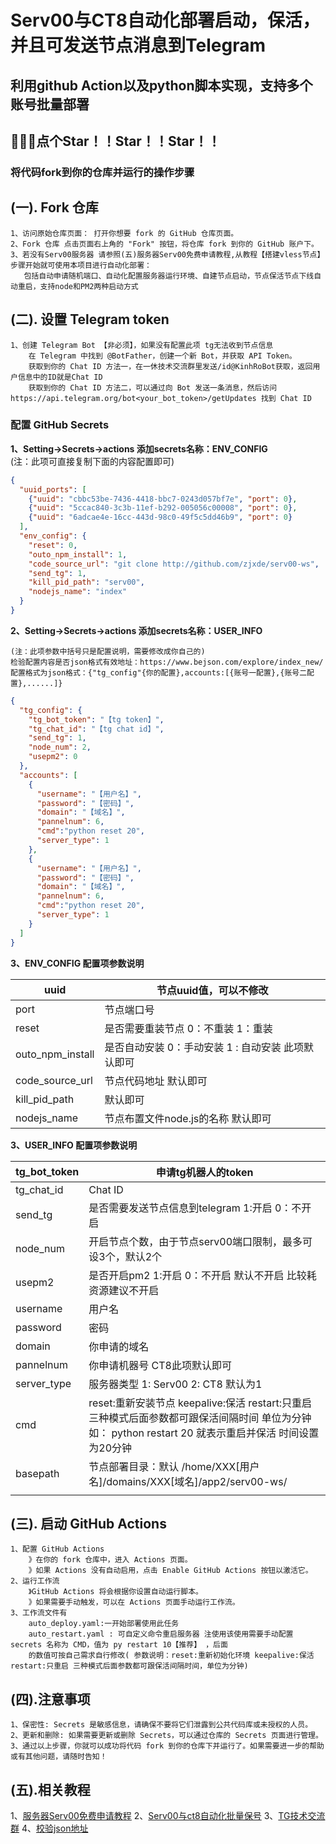 # Serv00与CT8自动化部署启动，保活，并且可发送节点消息到Telegram

## 利用github Action以及python脚本实现，支持多个账号批量部署

## 🙏🙏🙏点个Star！！Star！！Star！！

###  将代码fork到你的仓库并运行的操作步骤

## (一). Fork 仓库

```
1、访问原始仓库页面： 打开你想要 fork 的 GitHub 仓库页面。
2、Fork 仓库 点击页面右上角的 "Fork" 按钮，将仓库 fork 到你的 GitHub 账户下。
3、若没有Serv00服务器 请参照(五)服务器Serv00免费申请教程,从教程【搭建vless节点】步骤开始就可使用本项目进行自动化部署：
   包括自动申请随机端口、自动化配置服务器运行环境、自建节点启动，节点保活节点下线自动重启，支持node和PM2两种启动方式
```

## (二). 设置 Telegram token

```
1、创建 Telegram Bot 【非必须】，如果没有配置此项 tg无法收到节点信息
    在 Telegram 中找到 @BotFather，创建一个新 Bot，并获取 API Token。 
    获取到你的 Chat ID 方法一，在一休技术交流群里发送/id@KinhRoBot获取，返回用户信息中的ID就是Chat ID
    获取到你的 Chat ID 方法二，可以通过向 Bot 发送一条消息，然后访问 https://api.telegram.org/bot<your_bot_token>/getUpdates 找到 Chat ID
```

### 配置 GitHub Secrets

**1、Setting->Secrets->actions 添加secrets名称：ENV_CONFIG**<br>
    (注：此项可直接复制下面的内容配置即可)
```json
{
  "uuid_ports": [
    {"uuid": "cbbc53be-7436-4418-bbc7-0243d057bf7e", "port": 0},
    {"uuid": "5ccac840-3c3b-11ef-b292-005056c00008", "port": 0},
    {"uuid": "6adcae4e-16cc-443d-98c0-49f5c5dd46b9", "port": 0}
  ],
  "env_config": {
    "reset": 0,
    "outo_npm_install": 1,
    "code_source_url": "git clone http://github.com/zjxde/serv00-ws",
    "send_tg": 1,
    "kill_pid_path": "serv00",
    "nodejs_name": "index"
  }
}
```

**2、Setting->Secrets->actions 添加secrets名称：USER_INFO**

```
(注：此项参数中括号只是配置说明，需要修改成你自己的) 
检验配置内容是否json格式有效地址：https://www.bejson.com/explore/index_new/ 
配置格式为json格式：{"tg_config"{你的配置},accounts:[{账号一配置},{账号二配置},......]}
```

```json
{
  "tg_config": {
    "tg_bot_token": "【tg token】",
    "tg_chat_id": "【tg chat id】",
    "send_tg": 1,
    "node_num": 2,
    "usepm2": 0
  },
  "accounts": [
    {
      "username": "【用户名】",
      "password": "【密码】",
      "domain": "【域名】",
      "pannelnum": 6,
      "cmd":"python reset 20",
      "server_type": 1
    },
    {
      "username": "【用户名】",
      "password": "【密码】",
      "domain": "【域名】",
      "pannelnum": 6,
      "cmd":"python reset 20",
      "server_type": 1
    }
  ]
}

```

**3、ENV_CONFIG 配置项参数说明**

|uuid|节点uuid值，可以不修改|
|--|--|
|port|节点端口号|
|reset|是否需要重装节点 0：不重装 1：重装 |
|outo_npm_install|是否自动安装 0：手动安装 1 : 自动安装 此项默认即可|
|code_source_url|节点代码地址 默认即可|
|kill_pid_path|默认即可|
|nodejs_name|节点布置文件node.js的名称 默认即可|

**3、USER_INFO 配置项参数说明**

|tg_bot_token|申请tg机器人的token|
|--|--|
|tg_chat_id|Chat ID|
|send_tg|是否需要发送节点信息到telegram 1:开启 0：不开启|
|node_num|开启节点个数，由于节点serv00端口限制，最多可设3个，默认2个|
|usepm2|是否开启pm2 1:开启 0：不开启 默认不开启 比较耗资源建议不开启|
|username|用户名|
|password|密码|
|domain|你申请的域名|
|pannelnum|你申请机器号 CT8此项默认即可|
|server_type|服务器类型 1: Serv00  2: CT8  默认为1 |
|cmd|reset:重新安装节点  keepalive:保活 restart:只重启 三种模式后面参数都可跟保活间隔时间 单位为分钟 如： python restart 20 就表示重启并保活 时间设置为20分钟|
|basepath|节点部署目录：默认 /home/XXX[用户名]/domains/XXX[域名]/app2/serv00-ws/|
|||

## (三). 启动 GitHub Actions

```
1、配置 GitHub Actions
    》在你的 fork 仓库中，进入 Actions 页面。
    》如果 Actions 没有自动启用，点击 Enable GitHub Actions 按钮以激活它。
2、运行工作流 
    》GitHub Actions 将会根据你设置自动运行脚本。
    》如果需要手动触发，可以在 Actions 页面手动运行工作流。
3、工作流文件有 
    auto_deploy.yaml:一开始部署使用此任务
    auto_restart.yaml : 可自定义命令重启服务器 注使用该使用需要手动配置 secrets 名称为 CMD，值为 py restart 10【推荐】 ，后面
    的数值可按自己需求自行修改( 参数说明：reset:重新初始化环境 keepalive:保活 restart:只重启 三种模式后面参数都可跟保活间隔时间，单位为分钟)
```

## (四).注意事项

```
1、保密性: Secrets 是敏感信息，请确保不要将它们泄露到公共代码库或未授权的人员。
2、更新和删除: 如果需要更新或删除 Secrets，可以通过仓库的 Secrets 页面进行管理。
3、通过以上步骤，你就可以成功将代码 fork 到你的仓库下并运行了。如果需要进一步的帮助或有其他问题，请随时告知！
```

## (五).相关教程

1、[服务器Serv00免费申请教程](https://blog.yixiu.us.kg/posts/gratis/freevpsandvless/)
2、[Serv00与ct8自动化批量保号](https://github.com/yixiu001/serv00-login)
3、[TG技术交流群](https://t.me/yxjsjl)
4、[校验json地址](https://www.bejson.com/explore/index_new/)
